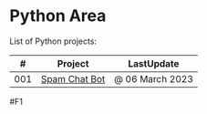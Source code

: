 # Python Area

List of Python projects:

|  #  | Project                                                                | LastUpdate          |
| :-: | ---------------------------------------------------------------------- | ------------------- |
| 001 | [Spam Chat Bot](spamchat)                                              |   @ 06 March 2023   |


#F1
